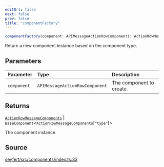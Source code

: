 ```yaml
---
editUrl: false
next: false
prev: false
title: "componentFactory"
---
```


```ts
componentFactory(component: APIMessageActionRowComponent): ActionRowMessageComponents | BaseComponent<ActionRowMessageComponents["type"]>
```

Return a new component instance based on the component type.

## Parameters

| Parameter | Type | Description |
| :------ | :------ | :------ |
| `component` | `APIMessageActionRowComponent` | The component to create. |

## Returns

[`ActionRowMessageComponents`](/api/type-aliases/actionrowmessagecomponents/) \| `BaseComponent`\<[`ActionRowMessageComponents`](/api/type-aliases/actionrowmessagecomponents/)\[`"type"`\]\>

The component instance.

## Source

[seyfert/src/components/index.ts:33](https://github.com/potoland/potocuit/blob/c4fb0c1/src/components/index.ts#L33)
